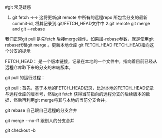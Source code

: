 #git 常见疑惑
1. git fetch          →→ 这将更新git remote 中所有的远程repo 所包含分支的最新commit-id, 将其记录到.git/FETCH_HEAD文件中
2.git remote 
git merge and git --rebase

我们正常git pull  是先fetch 后接merge操作。如果加-rebase参数，就是使用git rebase代替git merge 。更新本地仓库
git  FETCH_HEAD   FETCH_HEAD指向这个分支的提示

FETCH_HEAD： 是一个版本链接，记录在本地的一个文件中，指向着目前已经从远程仓库取下来的分支的末端版本。

git pull 的运行过程：

git pull : 首先，基于本地的FETCH_HEAD记录，比对本地的FETCH_HEAD记录与远程仓库的版本号，然后git fetch 获得当前指向的远程分支的后续版本的数据，然后再利用git merge将其与本地的当前分支合并。


git rebase  自己跟自己远程的分支合并

git merge --no-ff 跟别人的分支合并

git checkout -b 





